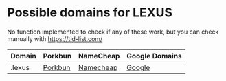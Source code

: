# Possible domains for LEXUS

No function implemented to check if any of these work, but you can check manually with https://tld-list.com/

| Domain | Porkbun | NameCheap | Google Domains |
|---|---|---|---|
| .lexus | [Porkbun](https://porkbun.com/checkout/search?prb=e814663da1&tlds=&idnLanguage=&search=search&q=.lexus) | [Namecheap](https://www.namecheap.com/domains/registration/results/?domain=.lexus) | [Google](https://domains.google.com/registrar/search?searchTerm=.lexus) |
